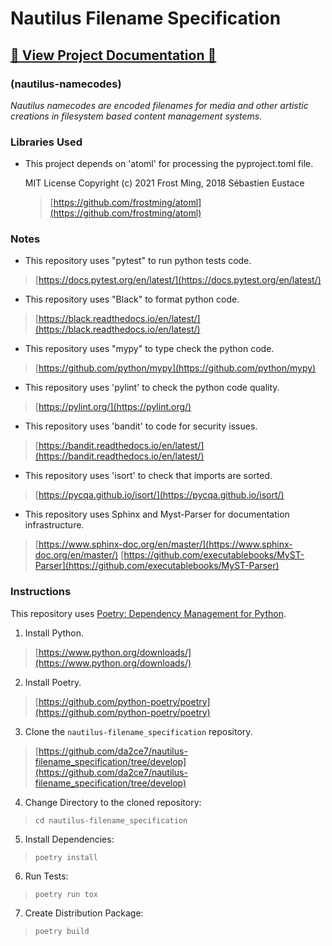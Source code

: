 # Nautilus Filename Specification

## [💠 View Project Documentation 📖](https://nautilus-namecodes.readthedocs.io/en/latest/)

### (nautilus-namecodes)

*Nautilus namecodes are encoded filenames for media and other artistic creations in filesystem based content management systems.*

### Libraries Used

* This project depends on 'atoml' for processing the pyproject.toml file.
  
  MIT License Copyright (c) 2021 Frost Ming, 2018 Sébastien Eustace

  > [https://github.com/frostming/atoml](https://github.com/frostming/atoml)



### Notes

* This repository uses "pytest" to run python tests code.

> [https://docs.pytest.org/en/latest/](https://docs.pytest.org/en/latest/)

* This repository uses "Black" to format python code.

> [https://black.readthedocs.io/en/latest/](https://black.readthedocs.io/en/latest/)

* This repository uses "mypy" to type check the python code.

> [https://github.com/python/mypy](https://github.com/python/mypy)

* This repository uses 'pylint' to check the python code quality.

> [https://pylint.org/](https://pylint.org/)

* This repository uses 'bandit' to code for security issues.

> [https://bandit.readthedocs.io/en/latest/](https://bandit.readthedocs.io/en/latest/)

* This repository uses 'isort' to check that imports are sorted.

> [https://pycqa.github.io/isort/](https://pycqa.github.io/isort/)

* This repository uses Sphinx and Myst-Parser for documentation infrastructure.

> [https://www.sphinx-doc.org/en/master/](https://www.sphinx-doc.org/en/master/)
> [https://github.com/executablebooks/MyST-Parser](https://github.com/executablebooks/MyST-Parser)


### Instructions

This repository uses [Poetry: Dependency Management for Python].

1. Install Python.

> [https://www.python.org/downloads/](https://www.python.org/downloads/)

2. Install Poetry.

> [https://github.com/python-poetry/poetry](https://github.com/python-poetry/poetry)

3. Clone the `nautilus-filename_specification` repository.

> [https://github.com/da2ce7/nautilus-filename_specification/tree/develop](https://github.com/da2ce7/nautilus-filename_specification/tree/develop)

4. Change Directory to the cloned repository:

> `cd nautilus-filename_specification`

5. Install Dependencies:

> `poetry install`

6. Run Tests:

> `poetry run tox`

7. Create Distribution Package:

> `poetry build`

[poetry: dependency management for python]: https://python-poetry.org/
